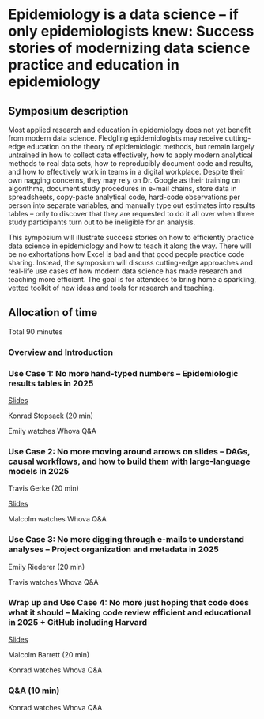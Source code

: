 # Epidemiology is a data science – if only epidemiologists knew: Success stories of modernizing data science practice and education in epidemiology

## Symposium description

Most applied research and education in epidemiology does not yet benefit from modern data science. Fledgling epidemiologists may receive cutting-edge education on the theory of epidemiologic methods, but remain largely untrained in how to collect data effectively, how to apply modern analytical methods to real data sets, how to reproducibly document code and results, and how to effectively work in teams in a digital workplace. Despite their own nagging concerns, they may rely on Dr. Google as their training on algorithms, document study procedures in e-mail chains, store data in spreadsheets, copy-paste analytical code, hard-code observations per person into separate variables, and manually type out estimates into results tables – only to discover that they are requested to do it all over when three study participants turn out to be ineligible for an analysis.

This symposium will illustrate success stories on how to efficiently practice data science in epidemiology and how to teach it along the way. There will be no exhortations how Excel is bad and that good people practice code sharing. Instead, the symposium will discuss cutting-edge approaches and real-life use cases of how modern data science has made research and teaching more efficient. The goal is for attendees to bring home a sparkling, vetted toolkit of new ideas and tools for research and teaching.


## Allocation of time

Total 90 minutes

### Overview and Introduction
### Use Case 1: No more hand-typed numbers – Epidemiologic results tables in 2025

[Slides](usecase1_tables/stopsack_tables.html)

Konrad Stopsack (20 min)

Emily watches Whova Q&A


### Use Case 2: No more moving around arrows on slides – DAGs, causal workflows, and how to build them with large-language models in 2025

Travis Gerke (20 min)

[Slides](moving-arrows/index.html)

Malcolm watches Whova Q&A


### Use Case 3: No more digging through e-mails to understand analyses – Project organization and metadata in 2025

Emily Riederer (20 min)

Travis watches Whova Q&A


### Wrap up and Use Case 4: No more just hoping that code does what it should – Making code review efficient and educational in 2025 + GitHub including Harvard

[Slides](code_review/code_review.html)

Malcolm Barrett (20 min)

Konrad watches Whova Q&A


### Q&A (10 min)

Konrad watches Whova Q&A
